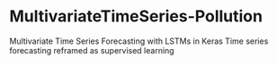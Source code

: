 # MultivariateTimeSeries-Pollution
Multivariate Time Series Forecasting with LSTMs in Keras
Time series forecasting reframed as supervised learning

